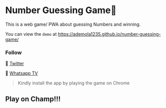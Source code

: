 # Number Guessing Game🔢
This is a web game/ PWA about guessing Numbers and winning.

You can view the `demo` at https://ademola1235.github.io/number-guessing-game/

### Follow
🎯 [Twitter](https://twitter.com/abraham_html?t=05JHAeLjupAiwGD1pf4pTg&s=09)

🎯 [Whatsapp TV](www.bit.ly/Frontend_Channel)

> Kindly install the app by playing the game on Chrome

## Play on Champ!!! 
